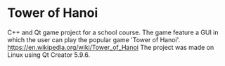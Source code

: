 # Tower of Hanoi
C++ and Qt game project for a school course.
The game feature a GUI in which the user can play the popular game 'Tower of Hanoi'.
https://en.wikipedia.org/wiki/Tower_of_Hanoi
The project was made on Linux using Qt Creator 5.9.6.
